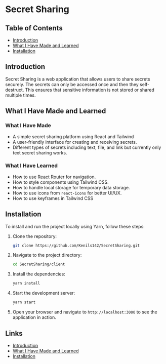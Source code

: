 # Secret Sharing

## Table of Contents
- [Introduction](#introduction)
- [What I Have Made and Learned](#what-i-have-made-and-learned)
- [Installation](#installation)

## Introduction
Secret Sharing is a web application that allows users to share secrets securely. The secrets can only be accessed once and then they self-destruct. This ensures that sensitive information is not stored or shared multiple times.

## What I Have Made and Learned
### What I Have Made
- A simple secret sharing platform using React and Tailwind
- A user-friendly interface for creating and receiving secrets.
- Different types of secrets including text, file, and link but currently only text secret sharing works.

### What I Have Learned
- How to use React Router for navigation.
- How to style components using Tailwind CSS.
- How to handle local storage for temporary data storage.
- How to use icons from `react-icons` for better UI/UX.
- How to use keyframes in Tailwind CSS

## Installation
To install and run the project locally using Yarn, follow these steps:

1. Clone the repository:
    ```bash
    git clone https://github.com/Kenils142/SecretSharing.git
    ```

2. Navigate to the project directory:
    ```bash
    cd SecretSharing/client
    ```

3. Install the dependencies:
    ```bash
    yarn install
    ```

4. Start the development server:
    ```bash
    yarn start
    ```

5. Open your browser and navigate to `http://localhost:3000` to see the application in action.

## Links
- [Introduction](#introduction)
- [What I Have Made and Learned](#what-i-have-made-and-learned)
- [Installation](#installation)